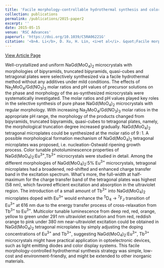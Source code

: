 ```yaml
---
title: 'Facile morphology-controllable hydrothermal synthesis and color tunable luminescence properties of NaGd(MoO<sub>4</sub>)<sub>2</sub>: Eu<sup>3+</sup>,Tb<sup>3+</sup> microcrystals'
collection: publications
permalink: /publications/2015-paper2
excerpt: ''
date: 2015-05-15
venue: 'RSC Advances'
paperurl: 'https://doi.org/10.1039/C5RA06221G'
citation: '<b>A. Li</b>, D. Xu, H. Lin, <i>et al</i>. &quot;Facile morphology-controllable hydrothermal synthesis and color tunable luminescence properties of NaGd(MoO<sub>4</sub>)<sub>2</sub>: Eu<sup>3+</sup>,Tb<sup>3+</sup> microcrystals&quot;, <i>RSC Advances</i>, 2015, 5, 45693-45702.'
---
```

[View Article Page](https://pubs.rsc.org/en/content/articlelanding/2015/RA/C5RA06221G)

Well-crystallized and uniform NaGd(MoO<sub>4</sub>)<sub>2</sub> microcrystals with morphologies of bipyramids, truncated bipyramids, quasi-cubes and tetragonal plates were selectively synthesized via a facile hydrothermal method without any additives under mild conditions. The effects of Na<sub>2</sub>MoO<sub>4</sub>/Gd(NO<sub>3</sub>)<sub>3</sub> molar ratios and pH values of precursor solutions on the phase and morphology of the as-synthesized microcrystals were systematically investigated. The molar ratios and pH values played key roles in the selective synthesis of pure phase NaGd(MoO<sub>4</sub>)<sub>2</sub> microcrystals with regular morphology. With increasing Na<sub>2</sub>MoO<sub>4</sub>/Gd(NO<sub>3</sub>)<sub>3</sub> molar ratios in the appropriate pH range, the morphology of the products changed from bipyramids, truncated bipyramids, quasi-cubes to tetragonal plates, namely, the morphological truncation degree increased gradually. NaGd(MoO<sub>4</sub>)<sub>2</sub> tetragonal microplates could be synthesized at the molar ratio of 9 : 1. A possible morphological formation mechanism of NaGd(MoO<sub>4</sub>)<sub>2</sub> tetragonal microplates was proposed, i.e. nucleation-Ostwald ripening growth process. Color tunable photoluminescence properties of NaGd(MoO<sub>4</sub>)<sub>2</sub>:Eu<sup>3+</sup>,Tb<sup>3+</sup> microcrystals were studied in detail. Among the different morphologies of NaGd(MoO<sub>4</sub>)<sub>2</sub>:5% Eu<sup>3+</sup> microcrystals, tetragonal microplates had a broadened, red-shifted and enhanced charge transfer band in the excitation spectrum. What's more, the full-width at half-maximum for the charge transfer band of the tetragonal plates was highest (58 nm), which favored efficient excitation and absorption in the ultraviolet region. The introduction of a small amount of Tb<sup>3+</sup> into NaGd(MoO<sub>4</sub>)<sub>2</sub>  microplates doped with Eu<sup>3+</sup> would enhance the <sup>5</sup>D<sub>4</sub> → <sup>7</sup>F<sub>J</sub> transition of Eu<sup>3+</sup> at 616 nm due to the energy transfer process of cross-relaxation from Tb<sup>3+</sup> to Eu<sup>3+</sup>. Multicolor tunable luminescence from deep red, red, orange, yellow to green under 291 nm ultraviolet excitation and from red, reddish orange to pink under 380 nm near-ultraviolet excitation could be obtained in NaGd(MoO<sub>4</sub>)<sub>2</sub> tetragonal microplates by simply adjusting the doping concentrations of Eu<sup>3+</sup> and Tb<sup>3+</sup>, suggesting NaGd(MoO<sub>4</sub>)<sub>2</sub>:Eu<sup>3+</sup>, Tb<sup>3+</sup> microcrystals might have practical application in optoelectronic devices, such as light emitting diodes and color display systems. This facile morphology-controlled hydrothermal synthesis strategy was simple, low-cost and environment-friendly, and might be extended to other inorganic materials.
